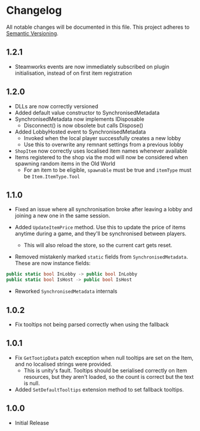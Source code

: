 # Changelog

All notable changes will be documented in this file.
This project adheres to [Semantic Versioning](https://semver.org/spec/v2.0.0.html).


## 1.2.1
- Steamworks events are now immediately subscribed on plugin initialisation, instead of on first item registration

## 1.2.0
- DLLs are now correctly versioned
- Added default value constructor to SynchronisedMetadata
- SynchronisedMetadata now implements IDisposable
  - Disconnect() is now obsolete but calls Dispose()
- Added LobbyHosted event to SynchronisedMetadata
  - Invoked when the local player successfully creates a new lobby
  - Use this to overwrite any remnant settings from a previous lobby
- `ShopItem` now correctly uses localised item names whenever available
- Items registered to the shop via the mod will now be considered when spawning random items in the Old World
  - For an item to be eligible, `spawnable` must be true and `itemType` must be `Item.ItemType.Tool`

## 1.1.0
- Fixed an issue where all synchronisation broke after leaving a lobby and joining a new one in the same session.

- Added `UpdateItemPrice` method. Use this to update the price of items anytime during a game, and they'll be synchronised between players.
	- This will also reload the store, so the current cart gets reset.

- Removed mistakenly marked `static` fields from `SynchronisedMetadata`. These are now instance fields:
```csharp
public static bool InLobby -> public bool InLobby
public static bool IsHost -> public bool IsHost
```

- Reworked `SynchronisedMetadata` internals

## 1.0.2
- Fix tooltips not being parsed correctly when using the fallback

## 1.0.1
- Fix `GetTootipData` patch exception when null tooltips are set on the Item, and no localised strings were provided.
  - This is unity's fault. Tooltips should be serialised correctly on Item resources, but they aren't loaded, so the count is correct but the text is null.
- Added `SetDefaultTooltips` extension method to set fallback tooltips.

## 1.0.0
- Initial Release